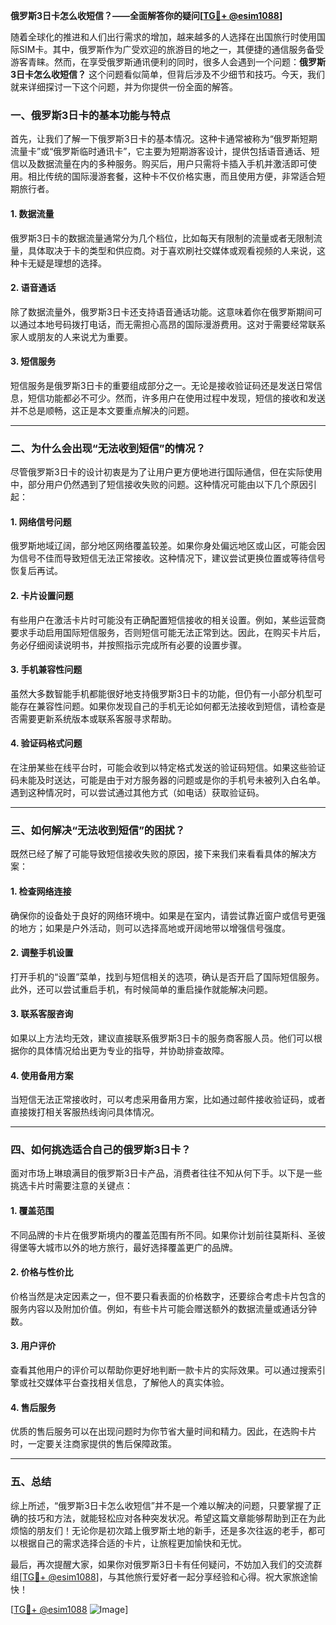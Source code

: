 **俄罗斯3日卡怎么收短信？——全面解答你的疑问[[TG💪+ @esim1088](https://t.me/s/esim1088)]**

随着全球化的推进和人们出行需求的增加，越来越多的人选择在出国旅行时使用国际SIM卡。其中，俄罗斯作为广受欢迎的旅游目的地之一，其便捷的通信服务备受游客青睐。然而，在享受俄罗斯通讯便利的同时，很多人会遇到一个问题：**俄罗斯3日卡怎么收短信？** 这个问题看似简单，但背后涉及不少细节和技巧。今天，我们就来详细探讨一下这个问题，并为你提供一份全面的解答。

### 一、俄罗斯3日卡的基本功能与特点

首先，让我们了解一下俄罗斯3日卡的基本情况。这种卡通常被称为“俄罗斯短期流量卡”或“俄罗斯临时通讯卡”，它主要为短期游客设计，提供包括语音通话、短信以及数据流量在内的多种服务。购买后，用户只需将卡插入手机并激活即可使用。相比传统的国际漫游套餐，这种卡不仅价格实惠，而且使用方便，非常适合短期旅行者。

#### 1. 数据流量
俄罗斯3日卡的数据流量通常分为几个档位，比如每天有限制的流量或者无限制流量，具体取决于卡的类型和供应商。对于喜欢刷社交媒体或观看视频的人来说，这种卡无疑是理想的选择。

#### 2. 语音通话
除了数据流量外，俄罗斯3日卡还支持语音通话功能。这意味着你在俄罗斯期间可以通过本地号码拨打电话，而无需担心高昂的国际漫游费用。这对于需要经常联系家人或朋友的人来说尤为重要。

#### 3. 短信服务
短信服务是俄罗斯3日卡的重要组成部分之一。无论是接收验证码还是发送日常信息，短信功能都必不可少。然而，许多用户在使用过程中发现，短信的接收和发送并不总是顺畅，这正是本文要重点解决的问题。

---

### 二、为什么会出现“无法收到短信”的情况？

尽管俄罗斯3日卡的设计初衷是为了让用户更方便地进行国际通信，但在实际使用中，部分用户仍然遇到了短信接收失败的问题。这种情况可能由以下几个原因引起：

#### 1. 网络信号问题
俄罗斯地域辽阔，部分地区网络覆盖较差。如果你身处偏远地区或山区，可能会因为信号不佳而导致短信无法正常接收。这种情况下，建议尝试更换位置或等待信号恢复后再试。

#### 2. 卡片设置问题
有些用户在激活卡片时可能没有正确配置短信接收的相关设置。例如，某些运营商要求手动启用国际短信服务，否则短信可能无法正常到达。因此，在购买卡片后，务必仔细阅读说明书，并按照指示完成所有必要的设置步骤。

#### 3. 手机兼容性问题
虽然大多数智能手机都能很好地支持俄罗斯3日卡的功能，但仍有一小部分机型可能存在兼容性问题。如果你发现自己的手机无论如何都无法接收到短信，请检查是否需要更新系统版本或联系客服寻求帮助。

#### 4. 验证码格式问题
在注册某些在线平台时，可能会收到以特定格式发送的验证码短信。如果这些验证码未能及时送达，可能是由于对方服务器的问题或是你的手机号未被列入白名单。遇到这种情况时，可以尝试通过其他方式（如电话）获取验证码。

---

### 三、如何解决“无法收到短信”的困扰？

既然已经了解了可能导致短信接收失败的原因，接下来我们来看看具体的解决方案：

#### 1. 检查网络连接
确保你的设备处于良好的网络环境中。如果是在室内，请尝试靠近窗户或信号更强的地方；如果是户外活动，则可以选择高地或开阔地带以增强信号强度。

#### 2. 调整手机设置
打开手机的“设置”菜单，找到与短信相关的选项，确认是否开启了国际短信服务。此外，还可以尝试重启手机，有时候简单的重启操作就能解决问题。

#### 3. 联系客服咨询
如果以上方法均无效，建议直接联系俄罗斯3日卡的服务商客服人员。他们可以根据你的具体情况给出更为专业的指导，并协助排查故障。

#### 4. 使用备用方案
当短信无法正常接收时，可以考虑采用备用方案，比如通过邮件接收验证码，或者直接拨打相关客服热线询问具体情况。

---

### 四、如何挑选适合自己的俄罗斯3日卡？

面对市场上琳琅满目的俄罗斯3日卡产品，消费者往往不知从何下手。以下是一些挑选卡片时需要注意的关键点：

#### 1. 覆盖范围
不同品牌的卡片在俄罗斯境内的覆盖范围有所不同。如果你计划前往莫斯科、圣彼得堡等大城市以外的地方旅行，最好选择覆盖更广的品牌。

#### 2. 价格与性价比
价格当然是决定因素之一，但不要只看表面的价格数字，还要综合考虑卡片包含的服务内容以及附加价值。例如，有些卡片可能会赠送额外的数据流量或通话分钟数。

#### 3. 用户评价
查看其他用户的评价可以帮助你更好地判断一款卡片的实际效果。可以通过搜索引擎或社交媒体平台查找相关信息，了解他人的真实体验。

#### 4. 售后服务
优质的售后服务可以在出现问题时为你节省大量时间和精力。因此，在选购卡片时，一定要关注商家提供的售后保障政策。

---

### 五、总结

综上所述，“俄罗斯3日卡怎么收短信”并不是一个难以解决的问题，只要掌握了正确的技巧和方法，就能轻松应对各种突发状况。希望这篇文章能够帮助到正在为此烦恼的朋友们！无论你是初次踏上俄罗斯土地的新手，还是多次往返的老手，都可以根据自己的需求选择合适的卡片，让旅程更加愉快和无忧。

最后，再次提醒大家，如果你对俄罗斯3日卡有任何疑问，不妨加入我们的交流群组[[TG💪+ @esim1088](https://t.me/s/esim1088)]，与其他旅行爱好者一起分享经验和心得。祝大家旅途愉快！

[[TG💪+ @esim1088](https://t.me/s/esim1088) ![Image](https://i.postimg.cc/4NQfJmqS/Snipaste-2025-05-13-00-14-12.png)]